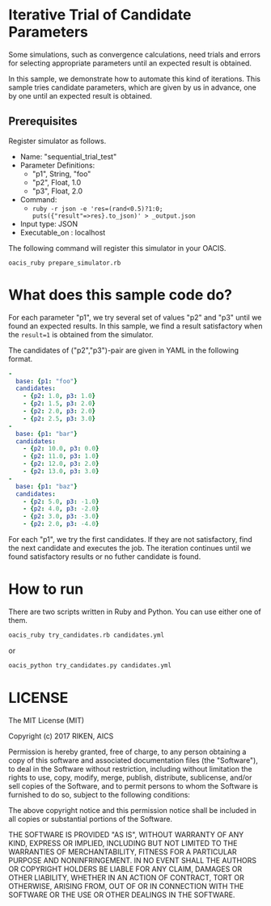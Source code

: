 # Iterative Trial of Candidate Parameters

Some simulations, such as convergence calculations, need trials and errors for selecting appropriate parameters until an expected result is obtained.

In this sample, we demonstrate how to automate this kind of iterations.
This sample tries candidate parameters, which are given by us in advance, one by one until an expected result is obtained.

## Prerequisites

Register simulator as follows.

- Name: "sequential_trial_test"
- Parameter Definitions:
    - "p1", String, "foo"
    - "p2", Float, 1.0
    - "p3", Float, 2.0
- Command:
    - `ruby -r json -e 'res=(rand<0.5)?1:0; puts({"result"=>res}.to_json)' > _output.json`
- Input type: JSON
- Executable_on : localhost

The following command will register this simulator in your OACIS.

```
oacis_ruby prepare_simulator.rb
```

# What does this sample code do?

For each parameter "p1", we try several set of values "p2" and "p3" until we found an expected results.
In this sample, we find a result satisfactory when the `result=1` is obtained from the simulator.

The candidates of ("p2","p3")-pair are given in YAML in the following format.

```candidates.yml
-
  base: {p1: "foo"}
  candidates:
    - {p2: 1.0, p3: 1.0}
    - {p2: 1.5, p3: 2.0}
    - {p2: 2.0, p3: 2.0}
    - {p2: 2.5, p3: 3.0}
-
  base: {p1: "bar"}
  candidates:
    - {p2: 10.0, p3: 0.0}
    - {p2: 11.0, p3: 1.0}
    - {p2: 12.0, p3: 2.0}
    - {p2: 13.0, p3: 3.0}
-
  base: {p1: "baz"}
  candidates:
    - {p2: 5.0, p3: -1.0}
    - {p2: 4.0, p3: -2.0}
    - {p2: 3.0, p3: -3.0}
    - {p2: 2.0, p3: -4.0}
```

For each "p1", we try the first candidates. If they are not satisfactory, find the next candidate and executes the job.
The iteration continues until we found satisfactory results or no futher candidate is found.

# How to run

There are two scripts written in Ruby and Python. You can use either one of them.

```sh
oacis_ruby try_candidates.rb candidates.yml
```

or 

```sh
oacis_python try_candidates.py candidates.yml
```

# LICENSE

The MIT License (MIT)

Copyright (c) 2017 RIKEN, AICS

Permission is hereby granted, free of charge, to any person obtaining a copy of this software and associated documentation files (the "Software"), to deal in the Software without restriction, including without limitation the rights to use, copy, modify, merge, publish, distribute, sublicense, and/or sell copies of the Software, and to permit persons to whom the Software is furnished to do so, subject to the following conditions:

The above copyright notice and this permission notice shall be included in all copies or substantial portions of the Software.

THE SOFTWARE IS PROVIDED "AS IS", WITHOUT WARRANTY OF ANY KIND, EXPRESS OR IMPLIED, INCLUDING BUT NOT LIMITED TO THE WARRANTIES OF MERCHANTABILITY, FITNESS FOR A PARTICULAR PURPOSE AND NONINFRINGEMENT. IN NO EVENT SHALL THE AUTHORS OR COPYRIGHT HOLDERS BE LIABLE FOR ANY CLAIM, DAMAGES OR OTHER LIABILITY, WHETHER IN AN ACTION OF CONTRACT, TORT OR OTHERWISE, ARISING FROM, OUT OF OR IN CONNECTION WITH THE SOFTWARE OR THE USE OR OTHER DEALINGS IN THE SOFTWARE.


